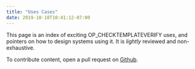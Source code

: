 ```yaml
---
title: "Uses Cases"
date: 2019-10-18T10:41:12-07:00
---
```


This page is an index of exciting OP_CHECKTEMPLATEVERIFY uses, and pointers on
how to design systems using it. It is _lightly_ reviewed and non-exhaustive.

To contribute content, open a pull request on [Github](https://github.com/JeremyRubin/utxos.org).

